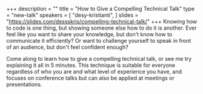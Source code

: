 +++
description = ""
title = "How to Give a Compelling Technical Talk"
type = "new-talk"
speakers = [
        "desy-kristianti",
]
slides = "https://slides.com/dessskris/compelling-technical-talk/"
+++
Knowing how to code is one thing, but showing someone else how to do it is another. Ever feel like you want to share your knowledge, but don't know how to communicate it efficiently? Or want to challenge yourself to speak in front of an audience, but don't feel confident enough?

Come along to learn how to give a compelling technical talk, or see me try explaining it all in 5 minutes. This technique is suitable for everyone regardless of who you are and what level of experience you have, and focuses on conference talks but can also be applied at meetings or presentations.